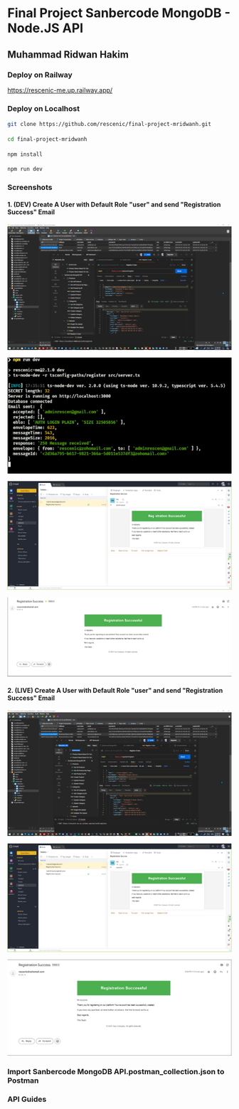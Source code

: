 # Final Project Sanbercode MongoDB - Node.JS API

## Muhammad Ridwan Hakim

### Deploy on Railway

<https://rescenic-me.up.railway.app/>

### Deploy on Localhost

```bash
git clone https://github.com/rescenic/final-project-mridwanh.git

cd final-project-mridwanh

npm install

npm run dev
```

### Screenshots

#### 1. (DEV) Create A User with Default Role "user" and send "Registration Success" Email

![npm run dev - create user](docs/final-project-1-1.png)

![npm run dev - create user](docs/final-project-1-2.png)

![npm run dev - create user](docs/final-project-1-3.png)

![npm run dev - create user](docs/final-project-1-4.png)

#### 2. (LIVE) Create A User with Default Role "user" and send "Registration Success" Email

![npm run dev - create user](docs/final-project-2-1.png)

![npm run dev - create user](docs/final-project-2-2.png)

![npm run dev - create user](docs/final-project-2-3.png)

### Import Sanbercode MongoDB API.postman_collection.json to Postman

### API Guides
